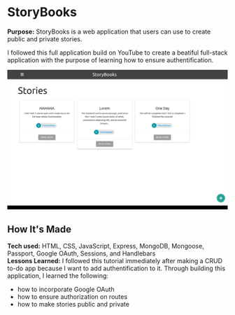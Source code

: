 # StoryBooks
**Purpose:** StoryBooks is a web application that users can use to create public and private stories.

I followed this full application build on YouTube to create a beatiful full-stack application with the purpose of learning how to ensure authentification.

![](public/images/storybooks.jpg)

## How It's Made
**Tech used:** HTML, CSS, JavaScript, Express, MongoDB, Mongoose, Passport, Google OAuth, Sessions, and Handlebars <br>
**Lessons Learned:** I followed this tutorial immediately after making a CRUD to-do app because I want to add authentification to it. Through building this application, I learned the following:
- how to incorporate Google OAuth
- how to ensure authorization on routes
- how to make stories public and private
